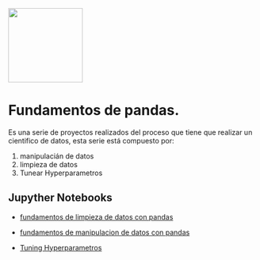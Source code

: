 <img src="https://github.com/luishernand/pandas_fundamentals/blob/master/logo4.JPG" heiht= 150 width= 150 alt=" ">  

# Fundamentos de pandas.   
Es una serie de proyectos realizados del proceso que tiene que realizar un cientifico de datos, esta serie está compuesto por:  
1. manipulacián de datos 
2. limpieza de datos
3. Tunear Hyperparametros
## Jupyther Notebooks
- [fundamentos de limpieza de datos con pandas](https://nbviewer.jupyter.org/github/luishernand/pandas_fundamentals/blob/master/data_cleaning.ipynb)  

- [fundamentos de manipulacion de datos con pandas](https://nbviewer.jupyter.org/github/luishernand/pandas_fundamentals/blob/master/fundamentals%20manipulations.ipynb)  

- [Tuning Hyperparametros](https://nbviewer.jupyter.org/github/luishernand/pandas_fundamentals/blob/master/Tuning_parameters.ipynb)
